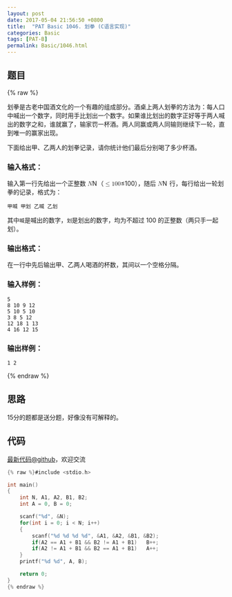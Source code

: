 ```yaml
---
layout: post
date: 2017-05-04 21:56:50 +0800
title:  "PAT Basic 1046. 划拳 (C语言实现)"
categories: Basic
tags: [PAT-B]
permalink: Basic/1046.html
---
```


## 题目

{% raw %}<div class="ques-view"><p>划拳是古老中国酒文化的一个有趣的组成部分。酒桌上两人划拳的方法为：每人口中喊出一个数字，同时用手比划出一个数字。如果谁比划出的数字正好等于两人喊出的数字之和，谁就赢了，输家罚一杯酒。两人同赢或两人同输则继续下一轮，直到唯一的赢家出现。</p>
<p>下面给出甲、乙两人的划拳记录，请你统计他们最后分别喝了多少杯酒。</p>
<h3 id="-">输入格式：</h3>
<p>输入第一行先给出一个正整数 <span class="katex"><span class="katex-mathml"><math><mrow><mi>N</mi></mrow>N</math></span><span aria-hidden="true" class="katex-html"><span class="strut" style="height:0.68333em;"></span><span class="strut bottom" style="height:0.68333em;vertical-align:0em;"></span><span class="base textstyle uncramped"><span class="mord mathit" style="margin-right:0.10903em;">N</span></span></span></span>（<span class="katex"><span class="katex-mathml"><math><mrow><mo>≤</mo><mn>1</mn><mn>0</mn><mn>0</mn></mrow>\le 100</math></span><span aria-hidden="true" class="katex-html"><span class="strut" style="height:0.64444em;"></span><span class="strut bottom" style="height:0.78041em;vertical-align:-0.13597em;"></span><span class="base textstyle uncramped"><span class="mrel">≤</span><span class="mord mathrm">1</span><span class="mord mathrm">0</span><span class="mord mathrm">0</span></span></span></span>），随后 <span class="katex"><span class="katex-mathml"><math><mrow><mi>N</mi></mrow>N</math></span><span aria-hidden="true" class="katex-html"><span class="strut" style="height:0.68333em;"></span><span class="strut bottom" style="height:0.68333em;vertical-align:0em;"></span><span class="base textstyle uncramped"><span class="mord mathit" style="margin-right:0.10903em;">N</span></span></span></span> 行，每行给出一轮划拳的记录，格式为：</p>
<pre><code>甲喊 甲划 乙喊 乙划
</code></pre><p>其中<code>喊</code>是喊出的数字，<code>划</code>是划出的数字，均为不超过 100 的正整数（两只手一起划）。</p>
<h3 id="-">输出格式：</h3>
<p>在一行中先后输出甲、乙两人喝酒的杯数，其间以一个空格分隔。</p>
<h3 id="-">输入样例：</h3>
<pre><code class="lang-in">5
8 10 9 12
5 10 5 10
3 8 5 12
12 18 1 13
4 16 12 15
</code></pre>
<h3 id="-">输出样例：</h3>
<pre><code class="lang-out">1 2
</code></pre>
</div>{% endraw %}

## 思路

15分的题都是送分题，好像没有可解释的。

## 代码

[最新代码@github](https://github.com/OliverLew/PAT/blob/master/PATBasic/1046.c)，欢迎交流
```c
{% raw %}#include <stdio.h>

int main()
{
    int N, A1, A2, B1, B2;
    int A = 0, B = 0;

    scanf("%d", &N);
    for(int i = 0; i < N; i++)
    {
        scanf("%d %d %d %d", &A1, &A2, &B1, &B2);
        if(A2 == A1 + B1 && B2 != A1 + B1)   B++;
        if(A2 != A1 + B1 && B2 == A1 + B1)   A++;
    }
    printf("%d %d", A, B);

    return 0;
}
{% endraw %}
```